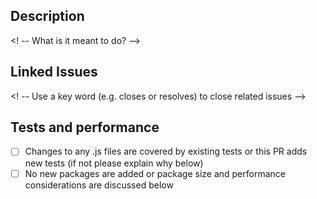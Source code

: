 ## Description
<! -- What is it meant to do? -->


## Linked Issues
<! -- Use a key word (e.g. closes or resolves) to close related issues  -->


## Tests and performance

 - [ ] Changes to any .js files are covered by existing tests or this PR adds new tests (if not please explain why below)
 - [ ] No new packages are added or package size and performance considerations are discussed below